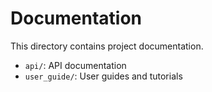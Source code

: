 # Documentation

This directory contains project documentation.

- `api/`: API documentation
- `user_guide/`: User guides and tutorials
